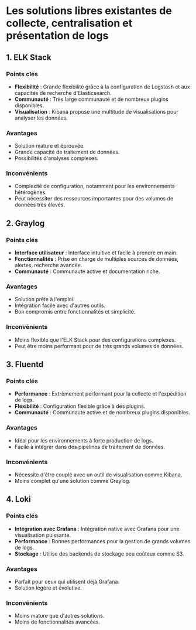 
# Les solutions libres existantes de collecte, centralisation et présentation de logs 

## 1. ELK Stack

### Points clés
- **Flexibilité** : Grande flexibilité grâce à la configuration de Logstash et aux capacités de recherche d'Elasticsearch.
- **Communauté** : Très large communauté et de nombreux plugins disponibles.
- **Visualisation** : Kibana propose une multitude de visualisations pour analyser les données.

### Avantages
- Solution mature et éprouvée.
- Grande capacité de traitement de données.
- Possibilités d'analyses complexes.

### Inconvénients
- Complexité de configuration, notamment pour les environnements hétérogènes.
- Peut nécessiter des ressources importantes pour des volumes de données très élevés.

## 2. Graylog

### Points clés
- **Interface utilisateur** : Interface intuitive et facile à prendre en main.
- **Fonctionnalités** : Prise en charge de multiples sources de données, alertes, recherche avancée.
- **Communauté** : Communauté active et documentation riche.

### Avantages
- Solution prête à l'emploi.
- Intégration facile avec d'autres outils.
- Bon compromis entre fonctionnalités et simplicité.

### Inconvénients
- Moins flexible que l'ELK Stack pour des configurations complexes.
- Peut être moins performant pour de très grands volumes de données.

## 3. Fluentd

### Points clés
- **Performance** : Extrêmement performant pour la collecte et l'expédition de logs.
- **Flexibilité** : Configuration flexible grâce à des plugins.
- **Communauté** : Communauté active et de nombreux plugins disponibles.

### Avantages
- Idéal pour les environnements à forte production de logs.
- Facile à intégrer dans des pipelines de traitement de données.

### Inconvénients
- Nécessite d'être couplé avec un outil de visualisation comme Kibana.
- Moins complet qu'une solution comme Graylog.

## 4. Loki

### Points clés
- **Intégration avec Grafana** : Intégration native avec Grafana pour une visualisation puissante.
- **Performance** : Bonnes performances pour la gestion de grands volumes de logs.
- **Stockage** : Utilise des backends de stockage peu coûteux comme S3.

### Avantages
- Parfait pour ceux qui utilisent déjà Grafana.
- Solution légère et évolutive.

### Inconvénients
- Moins mature que d'autres solutions.
- Moins de fonctionnalités avancées.
